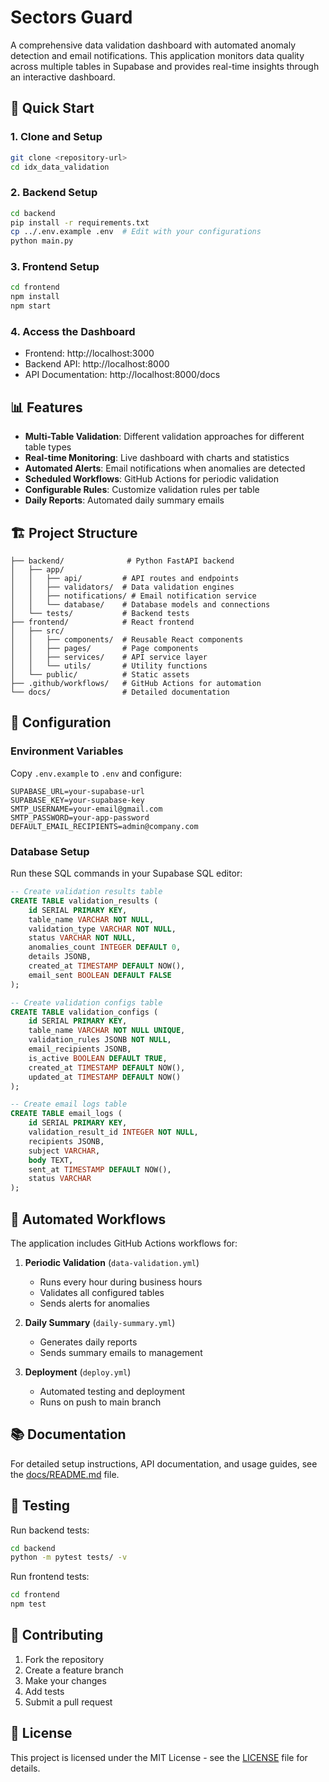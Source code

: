 # Sectors Guard

A comprehensive data validation dashboard with automated anomaly detection and email notifications. This application monitors data quality across multiple tables in Supabase and provides real-time insights through an interactive dashboard.

## 🚀 Quick Start

### 1. Clone and Setup
```bash
git clone <repository-url>
cd idx_data_validation
```

### 2. Backend Setup
```bash
cd backend
pip install -r requirements.txt
cp ../.env.example .env  # Edit with your configurations
python main.py
```

### 3. Frontend Setup
```bash
cd frontend
npm install
npm start
```

### 4. Access the Dashboard
- Frontend: http://localhost:3000
- Backend API: http://localhost:8000
- API Documentation: http://localhost:8000/docs

## 📊 Features

- **Multi-Table Validation**: Different validation approaches for different table types
- **Real-time Monitoring**: Live dashboard with charts and statistics
- **Automated Alerts**: Email notifications when anomalies are detected
- **Scheduled Workflows**: GitHub Actions for periodic validation
- **Configurable Rules**: Customize validation rules per table
- **Daily Reports**: Automated daily summary emails

## 🏗️ Project Structure

```
├── backend/              # Python FastAPI backend
│   ├── app/
│   │   ├── api/         # API routes and endpoints
│   │   ├── validators/  # Data validation engines
│   │   ├── notifications/ # Email notification service
│   │   └── database/    # Database models and connections
│   └── tests/           # Backend tests
├── frontend/            # React frontend
│   ├── src/
│   │   ├── components/  # Reusable React components
│   │   ├── pages/       # Page components
│   │   ├── services/    # API service layer
│   │   └── utils/       # Utility functions
│   └── public/          # Static assets
├── .github/workflows/   # GitHub Actions for automation
└── docs/                # Detailed documentation
```

## 🔧 Configuration

### Environment Variables
Copy `.env.example` to `.env` and configure:

```env
SUPABASE_URL=your-supabase-url
SUPABASE_KEY=your-supabase-key
SMTP_USERNAME=your-email@gmail.com
SMTP_PASSWORD=your-app-password
DEFAULT_EMAIL_RECIPIENTS=admin@company.com
```

### Database Setup
Run these SQL commands in your Supabase SQL editor:

```sql
-- Create validation results table
CREATE TABLE validation_results (
    id SERIAL PRIMARY KEY,
    table_name VARCHAR NOT NULL,
    validation_type VARCHAR NOT NULL,
    status VARCHAR NOT NULL,
    anomalies_count INTEGER DEFAULT 0,
    details JSONB,
    created_at TIMESTAMP DEFAULT NOW(),
    email_sent BOOLEAN DEFAULT FALSE
);

-- Create validation configs table
CREATE TABLE validation_configs (
    id SERIAL PRIMARY KEY,
    table_name VARCHAR NOT NULL UNIQUE,
    validation_rules JSONB NOT NULL,
    email_recipients JSONB,
    is_active BOOLEAN DEFAULT TRUE,
    created_at TIMESTAMP DEFAULT NOW(),
    updated_at TIMESTAMP DEFAULT NOW()
);

-- Create email logs table
CREATE TABLE email_logs (
    id SERIAL PRIMARY KEY,
    validation_result_id INTEGER NOT NULL,
    recipients JSONB,
    subject VARCHAR,
    body TEXT,
    sent_at TIMESTAMP DEFAULT NOW(),
    status VARCHAR
);
```

## 🤖 Automated Workflows

The application includes GitHub Actions workflows for:

1. **Periodic Validation** (`data-validation.yml`)
   - Runs every hour during business hours
   - Validates all configured tables
   - Sends alerts for anomalies

2. **Daily Summary** (`daily-summary.yml`)
   - Generates daily reports
   - Sends summary emails to management

3. **Deployment** (`deploy.yml`)
   - Automated testing and deployment
   - Runs on push to main branch

## 📚 Documentation

For detailed setup instructions, API documentation, and usage guides, see the [docs/README.md](docs/README.md) file.

## 🧪 Testing

Run backend tests:
```bash
cd backend
python -m pytest tests/ -v
```

Run frontend tests:
```bash
cd frontend
npm test
```

## 🤝 Contributing

1. Fork the repository
2. Create a feature branch
3. Make your changes
4. Add tests
5. Submit a pull request

## 📄 License

This project is licensed under the MIT License - see the [LICENSE](LICENSE) file for details.